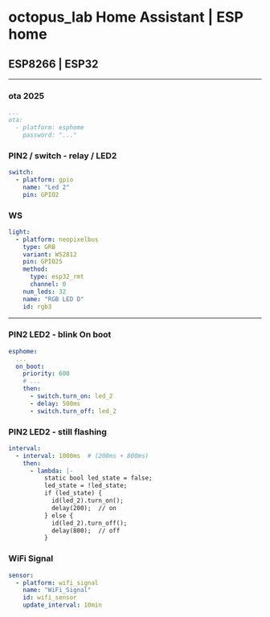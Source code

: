 # octopus_lab Home Assistant | ESP home

## ESP8266 | ESP32

---
### ota 2025
```yaml
...
ota:
  - platform: esphome
    password: "..."
```
### PIN2 / switch - relay / LED2

```yaml
switch:
  - platform: gpio
    name: "Led 2"
    pin: GPIO2
```

### WS

```yaml
light:
  - platform: neopixelbus
    type: GRB
    variant: WS2812
    pin: GPIO25
    method:
      type: esp32_rmt
      channel: 0
    num_leds: 32
    name: "RGB LED D"
    id: rgb3
```

---


### PIN2 LED2 - blink On boot

```yaml
esphome:
  ...
  on_boot:
    priority: 600
    # ...
    then:
      - switch.turn_on: led_2
      - delay: 500ms
      - switch.turn_off: led_2
```


### PIN2 LED2 - still flashing

```yaml
interval:
  - interval: 1000ms  # (200ms + 800ms)
    then:
      - lambda: |-
          static bool led_state = false;
          led_state = !led_state;
          if (led_state) {
            id(led_2).turn_on();
            delay(200);  // on
          } else {
            id(led_2).turn_off();
            delay(800);  // off
          }
```

### WiFi Signal

```yaml
sensor:
  - platform: wifi_signal
    name: "WiFi_Signal"
    id: wifi_sensor
    update_interval: 10min
```
